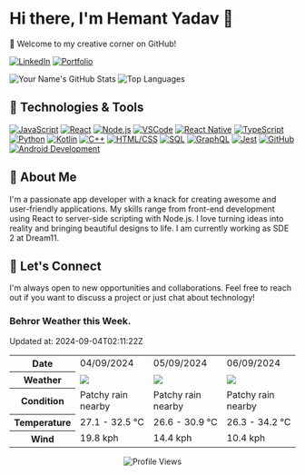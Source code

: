 
# Hi there, I'm Hemant Yadav 👋
🚀 Welcome to my creative corner on GitHub!



[![LinkedIn](https://img.shields.io/badge/-LinkedIn-blue?style=flat&logo=linkedin&logoColor=white)](https://www.linkedin.com/in/121y/)
[![Portfolio](https://img.shields.io/badge/-Portfolio-black?style=flat&logo=react&logoColor=white)](http://www.gugle.co.in/)


![Your Name's GitHub Stats](https://github-readme-stats.vercel.app/api?username=hy-25&show_icons=true&theme=radical)
![Top Languages](https://github-readme-stats.vercel.app/api/top-langs/?username=hy-25&layout=compact&theme=radical)


## 🔧 Technologies & Tools
[![JavaScript](https://img.shields.io/badge/-JavaScript-yellow?style=flat&logo=javascript&logoColor=white)](https://developer.mozilla.org/en-US/docs/Web/JavaScript)
[![React](https://img.shields.io/badge/-React-blue?style=flat&logo=react&logoColor=white)](https://reactjs.org/)
[![Node.js](https://img.shields.io/badge/-Node.js-green?style=flat&logo=node.js&logoColor=white)](https://nodejs.org/)
[![VSCode](https://img.shields.io/badge/-VSCode-blue?style=flat&logo=visual-studio-code&logoColor=white)](https://code.visualstudio.com/)
[![React Native](https://img.shields.io/badge/-React_Native-blue?style=flat&logo=react&logoColor=white)](https://reactnative.dev/)
[![TypeScript](https://img.shields.io/badge/-TypeScript-blue?style=flat&logo=typescript&logoColor=white)](https://www.typescriptlang.org/)
[![Python](https://img.shields.io/badge/-Python-blue?style=flat&logo=python&logoColor=white)](https://www.python.org/)
[![Kotlin](https://img.shields.io/badge/-Kotlin-orange?style=flat&logo=kotlin&logoColor=white)](https://kotlinlang.org/)
[![C++](https://img.shields.io/badge/-C++-blue?style=flat&logo=c%2B%2B&logoColor=white)](https://www.cplusplus.com/)
[![HTML/CSS](https://img.shields.io/badge/-HTML%2FCSS-orange?style=flat&logo=html5&logoColor=white)](https://developer.mozilla.org/en-US/docs/Web/HTML)
[![SQL](https://img.shields.io/badge/-SQL-lightgrey?style=flat&logo=sql&logoColor=white)](https://www.w3schools.com/sql/)
[![GraphQL](https://img.shields.io/badge/-GraphQL-pink?style=flat&logo=graphql&logoColor=white)](https://graphql.org/)
[![Jest](https://img.shields.io/badge/-Jest-critical?style=flat&logo=jest&logoColor=white)](https://jestjs.io/)
[![GitHub](https://img.shields.io/badge/-GitHub-black?style=flat&logo=github&logoColor=white)](https://github.com/)
[![Android Development](https://img.shields.io/badge/-Android-green?style=flat&logo=android&logoColor=white)](https://developer.android.com/)


## 🌟 About Me
I'm a passionate app developer with a knack for creating awesome and user-friendly applications. My skills range from front-end development using React to server-side scripting with Node.js. I love turning ideas into reality and bringing beautiful designs to life. I am currently working as SDE 2 at Dream11.







## 🤝 Let's Connect
I'm always open to new opportunities and collaborations. Feel free to reach out if you want to discuss a project or just chat about technology!




### Behror Weather this Week. 
Updated at: 2024-09-04T02:11:22Z

<table>
    <tr>
        <th>Date</th>
        <td>04/09/2024</td><td>05/09/2024</td><td>06/09/2024</td>
    </tr>
    <tr>
        <th>Weather</th>
        <td><img src="https://cdn.weatherapi.com/weather/64x64/day/176.png"/></td><td><img src="https://cdn.weatherapi.com/weather/64x64/day/176.png"/></td><td><img src="https://cdn.weatherapi.com/weather/64x64/day/176.png"/></td>
    </tr>
    <tr>
        <th>Condition</th>
        <td width="200px">Patchy rain nearby</td><td width="200px">Patchy rain nearby</td><td width="200px">Patchy rain nearby</td>
    </tr>
    <tr>
        <th>Temperature</th>
        <td>27.1 -  32.5 °C</td><td>26.6 -  30.9 °C</td><td>26.3 -  34.2 °C</td>
    </tr>
    <tr>
        <th>Wind</th>
        <td>19.8 kph</td><td>14.4 kph</td><td>10.4 kph</td>
    </tr>
</table>



<p align="center">
  <img src="https://komarev.com/ghpvc/?username=hy-25" alt="Profile Views">
</p>
